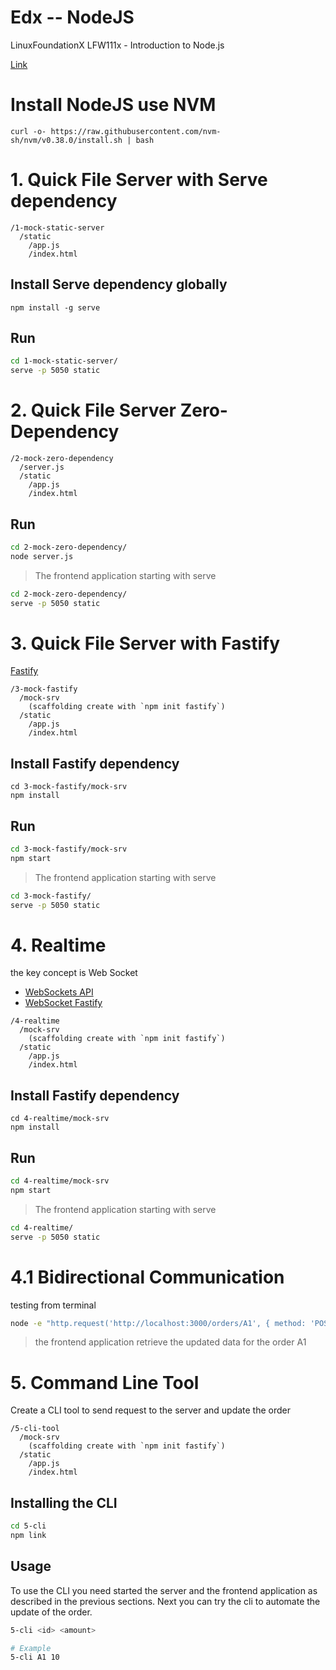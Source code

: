# Edx -- NodeJS

LinuxFoundationX LFW111x - Introduction to Node.js

[Link](https://learning.edx.org/course/course-v1:LinuxFoundationX+LFW111x+2T2022)

# Install NodeJS use NVM

`curl -o- https://raw.githubusercontent.com/nvm-sh/nvm/v0.38.0/install.sh | bash`

# 1. Quick File Server with Serve dependency

```
/1-mock-static-server
  /static
    /app.js
    /index.html
```

## Install Serve dependency globally

`npm install -g serve`

## Run

```bash
cd 1-mock-static-server/
serve -p 5050 static
```

# 2. Quick File Server Zero-Dependency

```
/2-mock-zero-dependency
  /server.js
  /static
    /app.js
    /index.html
```

## Run

```bash
cd 2-mock-zero-dependency/
node server.js
```

> The frontend application starting with serve

```bash
cd 2-mock-zero-dependency/
serve -p 5050 static
```

# 3. Quick File Server with Fastify

[Fastify](https://www.fastify.io/)

```
/3-mock-fastify
  /mock-srv
    (scaffolding create with `npm init fastify`)
  /static
    /app.js
    /index.html
```

## Install Fastify dependency

```
cd 3-mock-fastify/mock-srv
npm install
```

## Run

```bash
cd 3-mock-fastify/mock-srv
npm start
```

> The frontend application starting with serve

```bash
cd 3-mock-fastify/
serve -p 5050 static
```

# 4. Realtime

the key concept is Web Socket

- [WebSockets API](https://developer.mozilla.org/en-US/docs/Web/API/WebSockets_API)
- [WebSocket Fastify](https://github.com/fastify/fastify-websocket)

```
/4-realtime
  /mock-srv
    (scaffolding create with `npm init fastify`)
  /static
    /app.js
    /index.html
```

## Install Fastify dependency

```
cd 4-realtime/mock-srv
npm install
```

## Run

```bash
cd 4-realtime/mock-srv
npm start
```

> The frontend application starting with serve

```bash
cd 4-realtime/
serve -p 5050 static
```

# 4.1 Bidirectional Communication

testing from terminal

```bash
node -e "http.request('http://localhost:3000/orders/A1', { method: 'POST', headers: {'content-type': 'application/json'}}, (res) => res.pipe(process.stdout)).end(JSON.stringify({amount: 10}))"
```

> the frontend application retrieve the updated data for the order A1

# 5. Command Line Tool

Create a CLI tool to send request to the server and update the order

```
/5-cli-tool
  /mock-srv
    (scaffolding create with `npm init fastify`)
  /static
    /app.js
    /index.html
```

## Installing the CLI

```bash
cd 5-cli
npm link
```

## Usage

To use the CLI you need started the server and the frontend application as described in the previous sections.
Next you can try the cli to automate the update of the order.

```bash
5-cli <id> <amount>

# Example
5-cli A1 10
```
